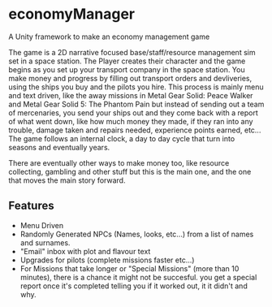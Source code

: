# economyManager
A Unity framework to make an economy management game

The game is a 2D narrative focused base/staff/resource management sim set in a space station. The Player creates their character and the game begins as you set up your transport company in the space station. You make money and progress by filling out transport orders and devliveries, using the ships you buy and the pilots you hire. This process is mainly menu and text driven, like the away missions in Metal Gear Solid: Peace Walker and Metal Gear Solid 5: The Phantom Pain but instead of sending out a team of mercenaries, you send your ships out and they come back with a report of what went down, like how much money they made, if they ran into any trouble, damage taken and repairs needed, experience points earned, etc...
The game follows an internal clock, a day to day cycle that turn into seasons and eventually years.

There are eventually other ways to make money too, like resource collecting, gambling and other stuff but this is the main one, and the one that moves the main story forward.

## Features
- Menu Driven
- Randomly Generated NPCs (Names, looks, etc...) from a list of names and surnames.
- "Email" inbox with plot and flavour text
- Upgrades for pilots (complete missions faster etc...)
- For Missions that take longer or "Special Missions" (more than 10 minutes), there is a chance it might not be succesful. you get a special report once it's completed telling you if it worked out, it it didn't and why.
